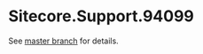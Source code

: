 # Sitecore.Support.94099

See [master branch](https://github.com/sitecoresupport/Sitecore.Support.94099) for details.